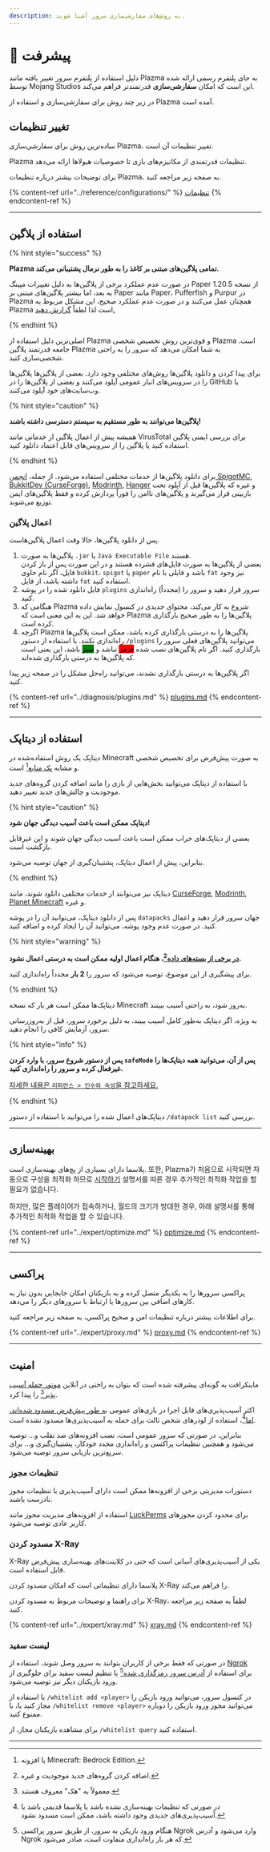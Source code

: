 ```yaml
---
description: به روش‌های سفارشی‌سازی سرور آشنا شوید.
---
```


# 📶 پیشرفت

دلیل استفاده از پلتفرم سرور تغییر یافته مانند Plazma به جای پلتفرم رسمی ارائه شده توسط Mojang Studios این است که امکان **سفارشی‌سازی** قدرتمند‌تر فراهم می‌کند.

در زیر چند روش برای سفارشی‌سازی و استفاده از Plazma آمده است.

## تغییر تنظیمات <a href="#id-1" id="id-1"></a>

ساده‌ترین روش برای سفارشی‌سازی Plazma، تغییر تنظیمات آن است.

Plazma تنظیمات قدرتمندی از مکانیزم‌های بازی تا خصوصیات هیولاها ارائه می‌دهد.

برای توضیحات بیشتر درباره تنظیمات Plazma، به صفحه زیر مراجعه کنید.

{% content-ref url="../reference/configurations/" %}
[تنظیمات](../reference/configurations/)
{% endcontent-ref %}

***

## استفاده از پلاگین <a href="#id-2" id="id-2"></a>

{% hint style="success" %}

**Plazma تمامی پلاگین‌های مبتنی بر کاغذ را به طور نرمال پشتیبانی می‌کند.**

در صورت عدم عملکرد برخی از پلاگین‌ها به دلیل تغییرات مپینگ Paper از نسخه 1.20.5 به بعد، اما
بیشتر پلاگین‌های مبتنی بر Paper مانند Paper، Pufferfish و Purpur در Plazma همچنان عمل می‌کنند و در صورت عدم عملکرد صحیح، این مشکل مربوط به Plazma است لذا لطفاً [گزارش دهید.](../diagnosis/plugins.md)

{% endhint %}

اصلی‌ترین دلیل استفاده از Plazma و قوی‌ترین روش تخصیص شخصی Plazma است.
جامعه قدرتمند پلاگین Plazma به شما امکان می‌دهد که سرور را به راحتی شخصی‌سازی کنید.

برای پیدا کردن و دانلود پلاگین‌ها روش‌های مختلفی وجود دارد. بعضی از پلاگین‌ها
پلاگین‌ها را در سرویس‌های انبار عمومی آپلود می‌کنند و بعضی از پلاگین‌ها را در GitHub یا وب‌سایت‌های خود
آپلود می‌کنند.

{% hint style="caution" %}

**پلاگین‌ها می‌توانند به طور مستقیم به سیستم دسترسی داشته باشند!**

همیشه پیش از اعمال پلاگین از خدماتی مانند VirusTotal برای بررسی ایمنی پلاگین استفاده کنید یا
پلاگین را از سرویس‌های قابل اعتماد دانلود کنید.

{% endhint %}

برای دانلود پلاگین‌ها از خدمات مختلفی استفاده می‌شود. از جمله، [انجمن SpigotMC](https://www.spigotmc.org/resources/), [BukkitDev (CurseForge)](https://dev.bukkit.org/bukkit-plugins), [Modrinth](https://modrinth.com/plugins), [Hanger](https://hangar.papermc.io/) و غیره که پلاگین‌ها قبل از آپلود تحت بازبینی قرار می‌گیرند و پلاگین‌های ناامن را فوراً پردازش کرده و فقط پلاگین‌های ایمن توزیع می‌شوند.

### اعمال پلاگین <a href="#id-2.1" id="id-2.1"></a>

پس از دانلود پلاگین‌ها، حالا وقت اعمال پلاگین‌هاست.

1. پلاگین‌ها به صورت `.jar` یا `Java Executable File` هستند.\
   بعضی از پلاگین‌ها به صورت فایل‌های فشرده هستند و در این صورت
   پس از باز کردن فایل، اگر نام حاوی `bukkit`، `spigot` یا `paper` باشد و
   فایلی با نام `fat` نیز وجود داشته باشد، از فایل `fat` استفاده کنید.
2. فایل دانلود شده را در پوشه `plugins` سرور قرار دهید و سرور را (مجدداً) راه‌اندازی کنید.
3. هنگامی که Plazma شروع به کار می‌کند، محتوای جدیدی در کنسول نمایش داده خواهد شد.
   این به این معنی است که Plazma پلاگین‌ها را به طور صحیح بارگذاری کرده است.
4. اگرچه Plazma پلاگین‌ها را به درستی بارگذاری کرده باشد، ممکن است پلاگین‌ها راه‌اندازی نکنند.
   با استفاده از دستور `/plugins` می‌توانید پلاگین‌های فعلی سرور را بارگذاری کنید.
   اگر نام پلاگین‌های نصب شده <mark style="background-color:red;">قرمز</mark> نباشد و <mark style="background-color:green;">سبز</mark> باشد، این بعنی است که پلاگین‌ها به درستی بارگذاری شده‌اند.

اگر پلاگین‌ها به درستی بارگذاری نشدند، می‌توانید راه‌حل مشکل را در صفحه زیر پیدا کنید.

{% content-ref url="../diagnosis/plugins.md" %}
[plugins.md](../diagnosis/plugins.md)
{% endcontent-ref %}

***

## استفاده از دیتاپک <a href="#id-3" id="id-3"></a>

دیتاپک یک روش استفاده‌شده در Minecraft به صورت پیش‌فرض برای تخصیص شخصی و مشابه [پک منابع](#user-content-fn-1)[^1] است.

با استفاده از دیتاپک می‌توانید بخش‌هایی از بازی را مانند اضافه کردن گروه‌های جدید موجودیت و چالش‌های جدید تغییر دهید.

{% hint style="caution" %}

**دیتاپک ممکن است باعث آسیب دیدگی جهان شود!**

بعضی از دیتاپک‌های خراب ممکن است باعث آسیب دیدگی جهان شوند و این غیرقابل بازگشت است.

بنابراین، پیش از اعمال دیتاپک، پشتیبان‌گیری از جهان توصیه می‌شود.

{% endhint %}

دیتاپک نیز می‌توانند از خدمات مختلفی دانلود شوند، مانند [CurseForge](https://www.curseforge.com/minecraft/search?page=1\&pageSize=50\&sortBy=relevancy\&class=data-packs), [Modrinth](https://modrinth.com/datapacks), [Planet Minecraft](https://www.planetminecraft.com/data-packs/) و غیره.

پس از دانلود دیتاپک، می‌توانید آن را در پوشه `datapacks` جهان سرور قرار دهید و اعمال کنید.
در صورت عدم وجود پوشه، می‌توانید آن را ایجاد کرده و اضافه کنید.

{% hint style="warning" %}

**[در برخی از بسته‌های داده](#user-content-fn-2)[^2]، هنگام اعمال اولیه ممکن است به درستی اعمال نشود.**

برای پیشگیری از این موضوع، توصیه می‌شود که سرور را **2 بار** مجدداً راه‌اندازی کنید.

{% endhint %}

دیتاپک‌ها ممکن است هر بار که نسخه Minecraft به‌روز شود، به راحتی آسیب ببینند.

به ویژه، اگر دیتاپک به‌طور کامل آسیب ببیند، به دلیل برخورد سرور،
قبل از به‌روزرسانی سرور، آزمایش کافی را انجام دهید.

{% hint style="info" %}

**پس از دستور شروع سرور، با وارد کردن `safeMode` پس از آن، می‌توانید همه دیتاپک‌ها را غیرفعال کرده و سرور را راه‌اندازی کنید.**

[자세한 내용은 `리퍼런스 > 인수와 속성`을 참고하세요.](../reference/arguments.md#safemode)

{% endhint %}

دیتاپک‌های اعمال شده را می‌توانید با استفاده از دستور `/datapack list` بررسی کنید.

***

## بهینه‌سازی <a href="#id-4" id="id-4"></a>

پلاسما دارای بسیاری از پچ‌های بهینه‌سازی است. 또한, Plazma가 처음으로 시작되면 자동으로
구성을 최적화 하므로 [시작하기](./README.md) 설명서를 따른 경우 추가적인 최적화 작업을 할 필요가 없습니다.

하지만, 많은 플레이어가 접속하거나, 월드의 크기가 방대한 경우,
아래 설명서를 통해 추가적인 최적화 작업을 할 수 있습니다.

{% content-ref url="../expert/optimize.md" %}
[optimize.md](../expert/optimize.md)
{% endcontent-ref %}

***

## پراکسی <a href="#id-5" id="id-5"></a>

پراکسی سرورها را به یکدیگر متصل کرده و به بازیکنان امکان جابجایی بدون نیاز به کارهای اضافی بین سرورها یا
ارتباط با سرورهای دیگر را می‌دهد.

برای اطلاعات بیشتر درباره تنظیمات امن و صحیح پراکسی، به صفحه زیر مراجعه کنید.

{% content-ref url="../expert/proxy.md" %}
[proxy.md](../expert/proxy.md)
{% endcontent-ref %}

***

## امنیت <a href="#id-5" id="id-5"></a>

ماینکرافت به گونه‌ای پیشرفته شده است که بتوان به راحتی در آنلاین [موتور حمله آسیب پذیر](#user-content-fn-3)[^3] را پیدا کرد.

اکثر آسیب‌پذیری‌های قابل اجرا در بازی‌های عمومی [به طور پیش‌فرض مسدود شده‌اند، اما](#user-content-fn-4)[^4]،
استفاده از لودرهای شخص ثالث برای حمله به آسیب‌پذیری‌ها مسدود نشده است.

بنابراین، در صورتی که سرور عمومی است، نصب افزونه‌های ضد تقلب و...
توصیه می‌شود و همچنین تنظیمات پراکسی و راه‌اندازی مجدد خودکار، پشتیبان‌گیری و... برای سریع‌ترین بازیابی سرور توصیه می‌شود.

### تنظیمات مجوز <a href="#id-5.1" id="id-5.1"></a>

دستورات مدیریتی برخی از افزونه‌ها ممکن است دارای آسیب‌پذیری با تنظیمات مجوز نادرست باشند.

استفاده از افزونه‌های مدیریت مجوز مانند [LuckPerms](https://luckperms.net/) برای
محدود کردن مجوزهای کاربر عادی توصیه می‌شود.

### مسدود کردن X-Ray <a href="#id-5.2" id="id-5.2"></a>

X-Ray یکی از آسیب‌پذیری‌های آسانی است که حتی در کلاینت‌های بهینه‌سازی پیش‌فرض قابل استفاده است.

پلاسما دارای تنظیماتی است که امکان مسدود کردن X-Ray را فراهم می‌کند.

برای راهنما و توضیحات مربوط به مسدود کردن X-Ray، لطفاً به صفحه زیر مراجعه کنید.

{% content-ref url="../expert/xray.md" %}
[xray.md](../expert/xray.md)
{% endcontent-ref %}

### لیست سفید <a href="#id-5.3" id="id-5.3"></a>

در صورتی که فقط برخی از کاربران بتوانند به سرور وصل شوند،
استفاده از [Ngrok](./README.md#id-6.2) برای استفاده از [آدرس سرور رمزگذاری شده](#user-content-fn-5)[^5] یا
تنظیم لیست سفید برای جلوگیری از ورود بازیکنان دیگر نیز توصیه می‌شود.

با استفاده از `/whitelist add <player>` در کنسول سرور، می‌توانید ورود بازیکن را مجاز کنید یا،
با `/whitelist remove <player>` می‌توانید مجوز ورود بازیکن را دوباره ممنوع کنید.

برای مشاهده بازیکنان مجاز، از `/whitelist query` استفاده کنید.

***

[^1]: یا افزونه Minecraft: Bedrock Edition.

[^2]: اضافه کردن گروه‌های جدید موجودیت و غیره.

[^3]: معمولاً به "هک" معروف هستند.

[^4]: در صورتی که تنظیمات بهینه‌سازی نشده باشد یا پلاسما قدیمی باشد یا آسیب‌پذیری‌های جدیدی وجود داشته باشد، ممکن است مسدود نشود.

[^5]: هنگام ورود بازیکن به سرور، از طریق سرور پراکسی Ngrok وارد می‌شود و آدرس Ngrok که هر بار راه‌اندازی متفاوت است، صادر می‌شود.
